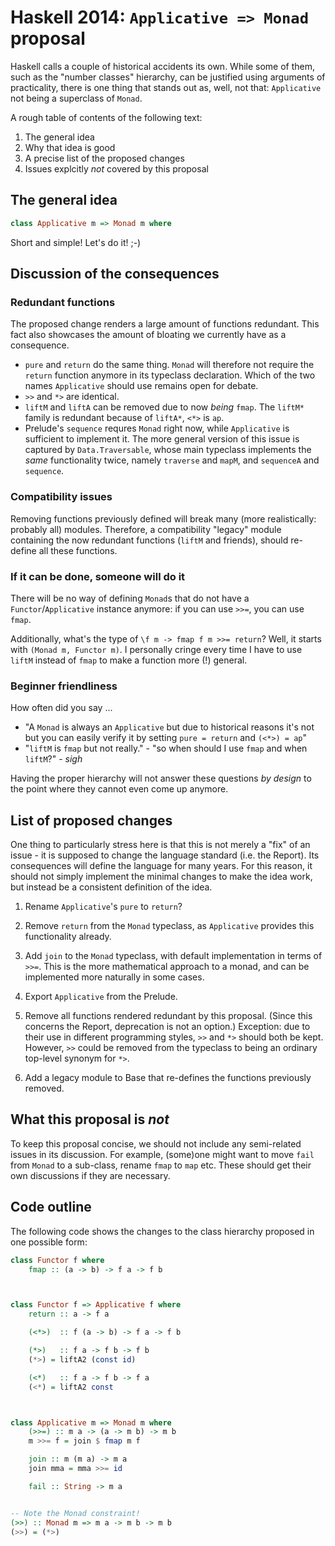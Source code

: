 Haskell 2014: `Applicative => Monad` proposal
=============================================

Haskell calls a couple of historical accidents its own. While some of them, such as the "number classes" hierarchy, can be justified using arguments of practicality, there is one thing that stands out as, well, not that: `Applicative` not being a superclass of `Monad`.

A rough table of contents of the following text:

1. The general idea
2. Why that idea is good
3. A precise list of the proposed changes
4. Issues explcitly *not* covered by this proposal



The general idea
----------------

```haskell
class Applicative m => Monad m where
```

Short and simple! Let's do it! ;-)



Discussion of the consequences
------------------------------

### Redundant functions

The proposed change renders a large amount of functions redundant. This fact also showcases the amount of bloating we currently have as a consequence.

- `pure` and `return` do the same thing. `Monad` will therefore not require the `return` function anymore in its typeclass declaration. Which of the two names `Applicative` should use remains open for debate.
- `>>` and `*>` are identical.
- `liftM` and `liftA` can be removed due to now *being* `fmap`. The `liftM*` family is redundant because of `liftA*`, `<*>` is `ap`.
- Prelude's `sequence` requres `Monad` right now, while `Applicative` is sufficient to implement it. The more general version of this issue is captured by `Data.Traversable`, whose main typeclass implements the *same* functionality twice, namely `traverse` and `mapM`, and `sequenceA` and `sequence`.



### Compatibility issues

Removing functions previously defined will break many (more realistically: probably all) modules. Therefore, a compatibility "legacy" module containing the now redundant functions (`liftM` and friends), should re-define all these functions.



### If it can be done, someone will do it

There will be no way of defining `Monad`s that do not have a `Functor`/`Applicative` instance anymore: if you can use `>>=`, you can use `fmap`.

Additionally, what's the type of `\f m -> fmap f m >>= return`? Well, it starts with `(Monad m, Functor m)`. I personally cringe every time I have to use `liftM` instead of `fmap` to make a function more (!) general.



### Beginner friendliness

How often did you say ...

- "A `Monad` is always an `Applicative` but due to historical reasons it's not but you can easily verify it by setting `pure = return` and `(<*>) = ap`"
- "`liftM` is `fmap` but not really." - "so when should I use `fmap` and when `liftM`?" - *sigh*

Having the proper hierarchy will not answer these questions *by design* to the point where they cannot even come up anymore.



List of proposed changes
------------------------

One thing to particularly stress here is that this is not merely a "fix" of an issue - it is supposed to change the language standard (i.e. the Report). Its consequences will define the language for many years. For this reason, it should not simply implement the minimal changes to make the idea work, but instead be a consistent definition of the idea.

1. Rename `Applicative`'s `pure` to `return`?

2. Remove `return` from the `Monad` typeclass, as `Applicative` provides this functionality already.

3. Add `join` to the `Monad` typeclass, with default implementation in terms of `>>=`. This is the more mathematical approach to a monad, and can be implemented more naturally in some cases.

4. Export `Applicative` from the Prelude.

5. Remove all functions rendered redundant by this proposal. (Since this concerns the Report, deprecation is not an option.) Exception: due to their use in different programming styles, `>>` and `*>` should both be kept. However, `>>` could be removed from the typeclass to being an ordinary top-level synonym for `*>`.

6. Add a legacy module to Base that re-defines the functions previously removed.




What this proposal is *not*
---------------------------

To keep this proposal concise, we should not include any semi-related issues in its discussion. For example, (some)one might want to move `fail` from `Monad` to a sub-class, rename `fmap` to `map` etc. These should get their own discussions if they are necessary.



Code outline
------------

The following code shows the changes to the class hierarchy proposed in one possible form:

```haskell
class Functor f where
    fmap :: (a -> b) -> f a -> f b



class Functor f => Applicative f where
    return :: a -> f a

    (<*>)  :: f (a -> b) -> f a -> f b

    (*>)   :: f a -> f b -> f b
    (*>) = liftA2 (const id)

    (<*)   :: f a -> f b -> f a
    (<*) = liftA2 const



class Applicative m => Monad m where
    (>>=) :: m a -> (a -> m b) -> m b
    m >>= f = join $ fmap m f

    join :: m (m a) -> m a
    join mma = mma >>= id

    fail :: String -> m a


-- Note the Monad constraint!
(>>) :: Monad m => m a -> m b -> m b
(>>) = (*>)
```